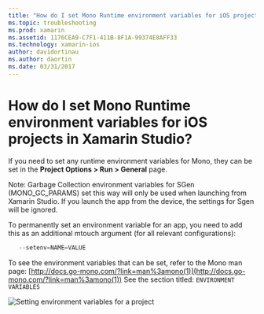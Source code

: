 ```yaml
---
title: "How do I set Mono Runtime environment variables for iOS projects in Xamarin Studio?"
ms.topic: troubleshooting
ms.prod: xamarin
ms.assetid: 1176CEA9-C7F1-411B-8F1A-99374E8AFF33
ms.technology: xamarin-ios
author: davidortinau
ms.author: daortin
ms.date: 03/31/2017
---
```


# How do I set Mono Runtime environment variables for iOS projects in Xamarin Studio?

If you need to set any runtime environment variables for Mono, they can be set in the **Project Options > Run > General** page.

Note: Garbage Collection environment variables for SGen (MONO\_GC\_PARAMS) set this way will only be used when launching from Xamarin Studio. If you launch the app from the device, the settings for Sgen will be ignored. 

To permanently set an environment variable for an app, you need to add this as an additional mtouch argument (for all relevant configurations):

```csharp
   --setenv=NAME=VALUE
```

To see the environment variables that can be set, refer to the Mono man page:  [http://docs.go-mono.com/?link=man%3amono(1)](http://docs.go-mono.com/?link=man%3amono(1))
See the section titled: `ENVIRONMENT VARIABLES`

![](xs-mono-runtime-images/environment-variables.jpg "Setting environment variables for a project")

